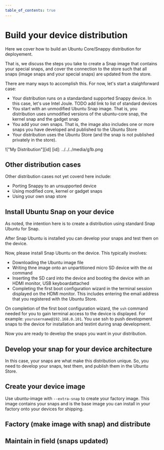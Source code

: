 ```yaml
---
table_of_contents: true
---
```


# Build your device distribution

Here we cover how to build an Ubuntu Core/Snappy distribution for deployement.

That is, we discuss the steps you take to create a Snap image that contains your special snaps, and cover the connection to the store such that all snaps (image snaps and your special snaps) are updated from the store.

There are many ways to accomplish this. For now, let's start a staighforward case:

* Your distribution runs on a standardand supported Snappy device. In this case, let's use Intel Joule. TODO add link to list of standard devices
* You start with an unmodified Ubuntu Snap image. That is, you distribution uses unmodified versions of the ubuntu-core snap, the kernel snap and the gadget snap
* You add your own snaps. That is, the image also includes one or more snaps you have developed and published to the Ubuntu Store
* Your distribution uses the Ubuntu Store (and the snap is not published privately in the store).

!["My Distribution"][id]
[id]: ../../../media/g1b.png

## Other distribution cases

Other distribution cases not yet coverd here include:

* Porting Snappy to an unsupported device
* Using modified core, kernel or gadget snaps
* Using your own snap store
 
## Install Ubuntu Snap on your device

As noted, the intention here is to create a distribution using standard Snap Ubuntu for Snap. 

After Snap Ubuntu is installed you can develop your snaps and test them on the device. 

Now, please install Snap Ubuntu on the device. This typically involves:

* Downloading the Ubuntu image file
* Writing thne image onto an unpartitioned micro SD device with the `dd` command
* Inserting the SD card into the device and booting the device with an HDMI monitor, USB keyboardattached
* Completing the first boot configuration wizard in the terminal session displayed on the HDMI monitor. This includes entering the email address that you registered with the Ubuntu Store.

On completion of the first boot configuration wizard, the `ssh` command needed for you to gain terminal access to the device is displayed. For example: `yourusername@192.168.0.101`. You use ssh to push development snaps to the device for installation and testint during snap development.

Now you are ready to develop the snaps you want in your distribution. 

## Develop your snap for your device architecture

In this case, your snaps are what make this distribution unique. So, you need to develop your snaps, test them, and publish them in the Ubuntu Store.

## Create your device image

Use ubuntu-image with `--extra-snap` to create your factory image. This image contains your snaps and is the base image you can install in your factory onto your devices for shipping.

## Factory (make image with snap) and distribute


## Maintain in field (snaps updated)



